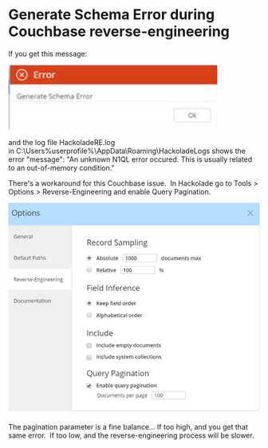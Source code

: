 # Generate Schema Error during Couchbase reverse-engineering

If you get this message:

![Couchbase reverse-engineering error](<lib/Couchbase%20RE%20error.png>)

and the log file HackoladeRE.log in C:\\Users%userprofile%\\AppData\\Roaming\\HackoladeLogs shows the error "message": "An unknown N1QL error occured. This is usually related to an out-of-memory condition."

There's a workaround for this Couchbase issue.  In Hackolade go to Tools \> Options \> Reverse-Engineering and enable Query Pagination.

![Couchbase reverse-engineering pagination parameters](<lib/Couchbase%20RE%20pagination%20parameters.png>)

The pagination parameter is a fine balance... If too high, and you get that same error.  If too low, and the reverse-engineering process will be slower.
